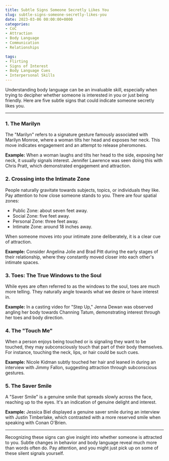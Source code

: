 ```yaml
---
title: Subtle Signs Someone Secretly Likes You
slug: subtle-signs-someone-secretly-likes-you
date: 2023-03-06 00:00:00+0000
categories:
- CoC
- Attraction
- Body Language
- Communication
- Relationships

tags:
- Flirting
- Signs of Interest
- Body Language Cues
- Interpersonal Skills
---
```


Understanding body language can be an invaluable skill, especially when trying to decipher whether someone is interested in you or just being friendly. Here are five subtle signs that could indicate someone secretly likes you.

---

### 1. The Marilyn

The "Marilyn" refers to a signature gesture famously associated with Marilyn Monroe, where a woman tilts her head and exposes her neck. This move indicates engagement and an attempt to release pheromones.

**Example:** When a woman laughs and tilts her head to the side, exposing her neck, it usually signals interest. Jennifer Lawrence was seen doing this with Chris Pratt, which demonstrated engagement and attraction.

### 2. Crossing into the Intimate Zone

People naturally gravitate towards subjects, topics, or individuals they like. Pay attention to how close someone stands to you. There are four spatial zones:

- Public Zone: about seven feet away.
- Social Zone: five feet away.
- Personal Zone: three feet away.
- Intimate Zone: around 18 inches away.

When someone moves into your intimate zone deliberately, it is a clear cue of attraction.

**Example:** Consider Angelina Jolie and Brad Pitt during the early stages of their relationship, where they constantly moved closer into each other's intimate spaces.

### 3. Toes: The True Windows to the Soul

While eyes are often referred to as the windows to the soul, toes are much more telling. They naturally angle towards what we desire or have interest in.

**Example:** In a casting video for "Step Up," Jenna Dewan was observed angling her body towards Channing Tatum, demonstrating interest through her toes and body direction.

### 4. The "Touch Me"

When a person enjoys being touched or is signaling they want to be touched, they may subconsciously touch that part of their body themselves. For instance, touching the neck, lips, or hair could be such cues.

**Example:** Nicole Kidman subtly touched her hair and leaned in during an interview with Jimmy Fallon, suggesting attraction through subconscious gestures.

### 5. The Saver Smile

A "Saver Smile" is a genuine smile that spreads slowly across the face, reaching up to the eyes. It's an indication of genuine delight and interest.

**Example:** Jessica Biel displayed a genuine saver smile during an interview with Justin Timberlake, which contrasted with a more reserved smile when speaking with Conan O'Brien.

---

Recognizing these signs can give insight into whether someone is attracted to you. Subtle changes in behavior and body language reveal much more than words often do. Pay attention, and you might just pick up on some of these silent signals yourself.
